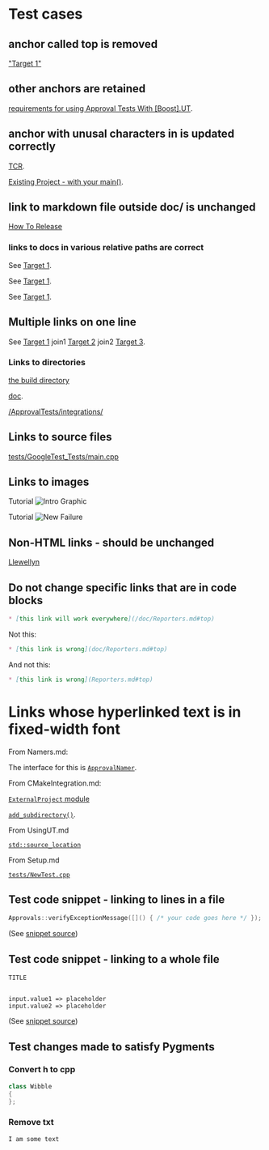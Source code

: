 <!--
GENERATED FILE - DO NOT EDIT
This file was generated by [MarkdownSnippets](https://github.com/SimonCropp/MarkdownSnippets).
Source File: /doc/mdsource/Tutorial.source.md
To change this file edit the source file and then execute ./run_markdown_templates.sh.
-->

# Test cases



## anchor called top is removed

["Target 1"](DisposableObjects.html)

## other anchors are retained

[requirements for using Approval Tests With \[Boost\].UT](UsingUT.html#requirements).

## anchor with unusal characters in is updated correctly

[TCR](Glossary.html#test-commit-revert-tcr).

[Existing Project - with your main()](UsingCatch.html#existing-project-with-your-main).

## link to markdown file outside doc/ is unchanged

[How To Release](https://github.com/approvals/ApprovalTests.cpp/blob/master/build/HowToRelease.md#top)

### links to docs in various relative paths are correct

See [Target 1](subdir1/Doc1.html#target1).

See [Target 1](subdir/Doc1.html#target1).

See [Target 1](Doc1.html#target1).

## Multiple links on one line

See [Target 1](Doc1.html#target1) join1 [Target 2](Doc2.html#target3) join2 [Target 3](Doc3.html#target3).

### Links to directories

[the build directory](https://github.com/approvals/ApprovalTests.cpp/tree/master/build)

[doc](https://github.com/approvals/ApprovalTests.cpp/tree/master/doc).

[/ApprovalTests/integrations/](https://github.com/approvals/ApprovalTests.cpp/tree/master/ApprovalTests/integrations)

## Links to source files

[tests/GoogleTest_Tests/main.cpp](https://github.com/approvals/ApprovalTests.cpp/blob/master/tests/GoogleTest_Tests/main.cpp)

## Links to images

Tutorial ![Intro Graphic](https://github.com/approvals/ApprovalTests.cpp/blob/master/doc/images/ApprovalTests.cpp.IntroGraphic.gif?raw=true)

Tutorial ![New Failure](https://github.com/approvals/ApprovalTests.cpp/blob/master/doc/images/tutorial/01_new_failure.png?raw=true)

## Non-HTML links - should be unchanged

[Llewellyn](mailto:llewellyn.falco@gmail.com)

## Do not change specific links that are in code blocks

```md
* [this link will work everywhere](/doc/Reporters.md#top)
```

Not this:

```md
* [this link is wrong](doc/Reporters.md#top)
```

And not this:

```md
* [this link is wrong](Reporters.md#top)
```

# Links whose hyperlinked text is in fixed-width font

From Namers.md:

The interface for this is [`ApprovalNamer`](https://github.com/approvals/ApprovalTests.cpp/blob/master/ApprovalTests/core/ApprovalNamer.h).

From CMakeIntegration.md:

[`ExternalProject` module](https://cmake.org/cmake/help/latest/module/ExternalProject.html)

[`add_subdirectory()`](https://cmake.org/cmake/help/latest/command/add_subdirectory.html).

From UsingUT.md

[`std::source_location`](https://en.cppreference.com/w/cpp/utility/source_location)

From Setup.md

[`tests/NewTest.cpp`](https://github.com/approvals/ApprovalTests.cpp.StarterProject/blob/master/tests/NewTest.cpp)

## Test code snippet - linking to lines in a file

```cpp
Approvals::verifyExceptionMessage([]() { /* your code goes here */ });
```
(See [snippet source](https://github.com/approvals/ApprovalTests.cpp/blob/master/tests/DocTest_Tests/ApprovalsTests.cpp#L105-L107))

## Test code snippet - linking to a whole file

```
TITLE


input.value1 => placeholder
input.value2 => placeholder

```
(See [snippet source](https://github.com/approvals/ApprovalTests.cpp/blob/master/tests/DocTest_Tests/approval_tests/VectorTests.VerifyAllStartingPoint.approved.txt#L1-L6))

## Test changes made to satisfy Pygments

### Convert h to cpp

```cpp
class Wibble
{
};
```

### Remove txt

```
I am some text
```

